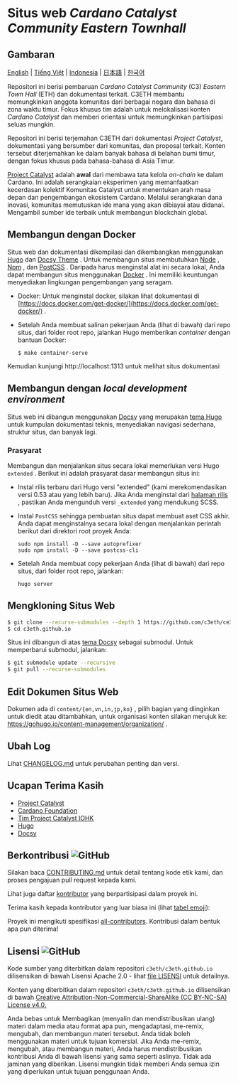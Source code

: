 # Situs web *Cardano Catalyst Community Eastern Townhall*

<!-- ALL-CONTRIBUTORS-BADGE:START - Do not remove or modify this section -->

[](#contributors-)

<!-- ALL-CONTRIBUTORS-BADGE:END -->

## Gambaran

[English](/README/en/README.md) | [Tiếng Việt](/README/vi/README.md) | [Indonesia](/README/id/README.md) | [日本語](/README/ja/README.md) | [한국어](/README/ko/README.md)

Repositori ini berisi pembaruan *Cardano Catalyst Community* (C3) *Eastern Town Hall* (ETH) dan dokumentasi terkait. C3ETH membantu memungkinkan anggota komunitas dari berbagai negara dan bahasa di zona waktu timur. Fokus khusus tim adalah untuk melokalisasi konten *Cardano Catalyst* dan memberi orientasi untuk memungkinkan partisipasi seluas mungkin.

Repositori ini berisi terjemahan C3ETH dari dokumentasi *Project Catalyst*, dokumentasi yang bersumber dari komunitas, dan proposal terkait. Konten tersebut diterjemahkan ke dalam banyak bahasa di belahan bumi timur, dengan fokus khusus pada bahasa-bahasa di Asia Timur.

[Project Catalyst](https://cardano.ideascale.com/) adalah **awal** dari membawa tata kelola *on-chain* ke dalam Cardano. Ini adalah serangkaian eksperimen yang memanfaatkan kecerdasan kolektif Komunitas Catalyst untuk menentukan arah masa depan dan pengembangan ekosistem Cardano. Melalui serangkaian dana inovasi, komunitas memutuskan ide mana yang akan dibiayai atau didanai. Mengambil sumber ide terbaik untuk membangun blockchain global.

## Membangun dengan Docker

Situs web dan dokumentasi dikompilasi dan dikembangkan menggunakan [Hugo](https://gohugo.io/) dan [Docsy Theme](https://www.docsy.dev/) . Untuk membangun situs membutuhkan [Node](https://nodejs.org/en/) , [Npm](https://www.npmjs.com/) , dan [PostCSS](https://postcss.org/) . Daripada harus menginstal alat ini secara lokal, Anda dapat membangun situs menggunakan [Docker](https://docs.docker.com/get-started/overview/) . Ini memiliki keuntungan menyediakan lingkungan pengembangan yang seragam.

- Docker: Untuk menginstal docker, silakan lihat dokumentasi di [https://docs.docker.com/get-docker/](https://docs.docker.com/get-docker/) .

- Setelah Anda membuat salinan pekerjaan Anda (lihat di bawah) dari repo situs, dari folder root repo, jalankan Hugo memberikan *container* dengan bantuan Docker:

    ```
    $ make container-serve
    ```

Kemudian kunjungi http://localhost:1313 untuk melihat situs dokumentasi

## Membangun dengan *local development environment*

Situs web ini dibangun menggunakan [Docsy](https://www.docsy.dev/) yang merupakan [tema Hugo](https://gohugo.io/) untuk kumpulan dokumentasi teknis, menyediakan navigasi sederhana, struktur situs, dan banyak lagi.

### Prasyarat

Membangun dan menjalankan situs secara lokal memerlukan versi <a>Hugo</a> <code>extended</code> . Berikut ini adalah prasyarat dasar membangun situs ini:

- Instal rilis terbaru dari Hugo versi "extended" (kami merekomendasikan versi 0.53 atau yang lebih baru). Jika Anda menginstal dari [halaman rilis](https://github.com/gohugoio/hugo/releases) , pastikan Anda mengunduh versi `_extended` yang mendukung SCSS.

- Instal `PostCSS` sehingga pembuatan situs dapat membuat aset CSS akhir. Anda dapat menginstalnya secara lokal dengan menjalankan perintah berikut dari direktori root proyek Anda:

    ```
    sudo npm install -D --save autoprefixer
    sudo npm install -D --save postcss-cli
    ```

- Setelah Anda membuat copy pekerjaan Anda (lihat di bawah) dari repo situs, dari folder root repo, jalankan:

    ```
    hugo server
    ```

## Mengkloning Situs Web

```bash
$ git clone --recurse-submodules --depth 1 https://github.com/c3eth/ce3th.github.io
$ cd c3eth.github.io
```

Situs ini dibangun di atas [tema Docsy](https://www.docsy.dev/) sebagai submodul. Untuk memperbarui submodul, jalankan:

```bash
$ git submodule update --recursive
$ git pull --recurse-submodules
```

## Edit Dokumen Situs Web

Dokumen ada di `content/{en,vn,in,jp,ko}` , pilih bagian yang diinginkan untuk diedit atau ditambahkan, untuk organisasi konten silakan merujuk ke: https://gohugo.io/content-management/organization/ .

## Ubah Log

Lihat [CHANGELOG.md](CHANGELOG.md) untuk perubahan penting dan versi.

## Ucapan Terima Kasih

- [Project Catalyst](https://cardano.ideascale.com/)
- [Cardano Foundation](https://cardanofoundation.org/)
- [Tim Project Catalyst IOHK](https://iohk.io/)
- [Hugo](https://gohugo.io/)
- [Docsy](https://www.docsy.dev/)

## Berkontribusi ![GitHub](https://img.shields.io/github/contributors/c3eth/c3eth.github.io)

Silakan baca [CONTRIBUTING.md](https://github.com/c3eth/c3eth.github.io/blob/main/CONTRIBUTING.md) untuk detail tentang kode etik kami, dan proses pengajuan pull request kepada kami.

Lihat juga daftar [kontributor](https://github.com/c3eth/c3eth.github.io/graphs/contributors) yang berpartisipasi dalam proyek ini.

Terima kasih kepada kontributor yang luar biasa ini (lihat [tabel emoji](https://allcontributors.org/docs/en/emoji-key)):

<!-- ALL-CONTRIBUTORS-LIST:START - Do not remove or modify this section -->

<!-- ALL-CONTRIBUTORS-LIST:END -->

Proyek ini mengikuti spesifikasi [all-contributors](https://github.com/all-contributors/all-contributors). Kontribusi dalam bentuk apa pun diterima!

## Lisensi ![GitHub](https://img.shields.io/github/license/c3eth/c3eth.github.io)

Kode sumber yang diterbitkan dalam repositori `c3eth/c3eth.github.io` dilisensikan di bawah Lisensi Apache 2.0 - lihat [file LISENSI](https://github.com/c3eth/c3eth.github.io/main/LICENSE.md) untuk detailnya.

Konten yang diterbitkan dalam repositori `c3eth/c3eth.github.io` dilisensikan di bawah [Creative Attribution-Non-Commercial-ShareAlike (CC BY-NC-SA) License v4.0.](https://creativecommons.org/licenses/by-nc-sa/4.0/)

Anda bebas untuk Membagikan (menyalin dan mendistribusikan ulang) materi dalam media atau format apa pun, mengadaptasi, me-remix, mengubah, dan membangun materi tersebut. Anda tidak boleh menggunakan materi untuk tujuan komersial. Jika Anda me-remix, mengubah, atau membangun materi, Anda harus mendistribusikan kontribusi Anda di bawah lisensi yang sama seperti aslinya. Tidak ada jaminan yang diberikan. Lisensi mungkin tidak memberi Anda semua izin yang diperlukan untuk tujuan penggunaan Anda.
